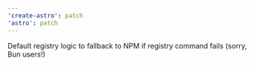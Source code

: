 ```yaml
---
'create-astro': patch
'astro': patch
---
```


Default registry logic to fallback to NPM if registry command fails (sorry, Bun users!)
